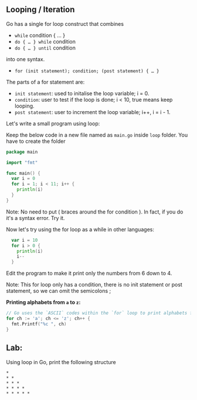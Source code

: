 ## Looping / Iteration
Go has a single for loop construct that combines
- `while` condition { … }
- `do { … } while` condition
- `do { … } until` condition

into one syntax.

- `for (init statement); condition; (post statement) { … }`

The parts of a for statement are:
- `init statement`: used to initalise the loop variable; i = 0.
- `condition`: user to test if the loop is done; i < 10, true means keep looping.
- `post statement`: user to increment the loop variable; i++, i = i - 1.

Let's write a small program using loop:

Keep the below code in a new file named as `main.go` inside `loop` folder. You have to create the folder

```go
package main

import "fmt"

func main() {
  var i = 0
  for i = 1; i < 11; i++ {
    println(i)
  }
}
```

Note: No need to put ( braces around the for condition ). In fact, if you do it's a syntax error. Try it.

Now let's try using the for loop as a while in other languages:

```go
  var i = 10
  for i > 0 {
    println(i)
    i--
  }
```
Edit the program to make it print only the numbers from 6 down to 4.

Note: This for loop only has a condition, there is no init statement or post statement, so we
can omit the semicolons ;

**Printing alphabets from `a` to `z`:**

```go
// Go uses the `ASCII` codes within the `for` loop to print alphabets from `a` to `z`.
for ch := 'a'; ch <= 'z'; ch++ {
  fmt.Printf("%c ", ch)
}
```

## Lab:

Using loop in Go, print the following structure

```
*
* *
* * *
* * * *
* * * * *
```
